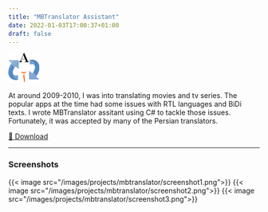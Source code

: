 ```yaml
---
title: "MBTranslator Assistant"
date: 2022-01-03T17:00:37+01:00
draft: false
---
```


![icon](/images/projects/mbtranslator/icon.png)

At around 2009-2010, I was into translating movies and tv series. The popular apps at the time had some issues with RTL languages and BiDi texts. I wrote MBTranslator assitant using C# to tackle those issues. Fortunately, it was accepted by many of the Persian translators.

[🔗 Download](/images/projects/mbtranslator/MBTranslatorAssistant_v10.5.0.rar)

---

### Screenshots

{{< image src="/images/projects/mbtranslator/screenshot1.png">}}
{{< image src="/images/projects/mbtranslator/screenshot2.png">}}
{{< image src="/images/projects/mbtranslator/screenshot3.png">}}